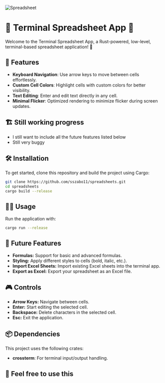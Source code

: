 ![Spreadsheet](https://github.com/sszabo11/spreadsheets/blob/main/screenshots/spreadsheet.png?raw=true)

# 📝 Terminal Spreadsheet App 🦀

Welcome to the Terminal Spreadsheet App, a Rust-powered, low-level, terminal-based spreadsheet application! 🚀

## 🎉 Features

- **Keyboard Navigation**: Use arrow keys to move between cells effortlessly.
- **Custom Cell Colors**: Highlight cells with custom colors for better visibility.
- **Text Editing**: Enter and edit text directly in any cell.
- **Minimal Flicker**: Optimized rendering to minimize flicker during screen updates.

## 🏗️ Still working progress
- I still want to include all the future features listed below
- Still very buggy

## 🛠️ Installation

To get started, clone this repository and build the project using Cargo:

```bash
git clone https://github.com/sszabo11/spreadsheets.git
cd spreadsheets
cargo build --release
```

## 🧑‍💻 Usage
[](url)
Run the application with:

```bash
cargo run --release
```

## 🔮 Future Features
- **Formulas:** Support for basic and advanced formulas.
- **Styling:** Apply different styles to cells (bold, italic, etc.).
- **Import Excel Sheets:** Import existing Excel sheets into the terminal app.
- **Export as Excel:** Export your spreadsheet as an Excel file.

## 🎮 Controls
- **Arrow Keys:** Navigate between cells.
- **Enter:** Start editing the selected cell.
- **Backspace:** Delete characters in the selected cell.
- **Esc:** Exit the application.

## 📦 Dependencies
This project uses the following crates:
- **crossterm**: For terminal input/output handling.

## 🥰 Feel free to use this

